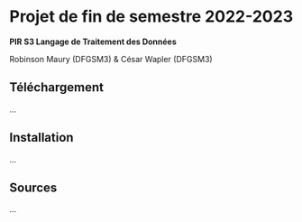 # Projet de fin de semestre 2022-2023

**PIR S3 Langage de Traitement des Données**

Robinson Maury (DFGSM3) & César Wapler (DFGSM3)

## Téléchargement

...

## Installation

...

## Sources

...